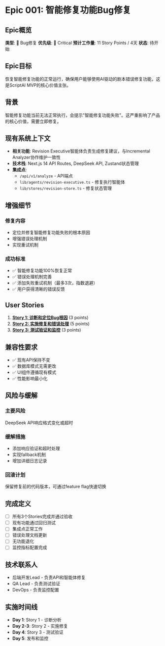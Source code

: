# Epic 001: 智能修复功能Bug修复

## Epic概览

**类型**: 🐛 Bug修复
**优先级**: 🔴 Critical
**预计工作量**: 11 Story Points / 4天
**状态**: 待开始

## Epic目标

恢复智能修复功能的正常运行，确保用户能够使用AI驱动的剧本错误修复功能，这是ScriptAI MVP的核心价值主张。

## 背景

智能修复功能当前无法正常执行，会提示"智能修复功能失败"。这严重影响了产品的核心价值，需要立即修复。

## 现有系统上下文

- **相关功能**: Revision Executive智能体负责生成修复建议，与Incremental Analyzer协作维护一致性
- **技术栈**: Next.js 14 API Routes, DeepSeek API, Zustand状态管理
- **集成点**:
  - `/api/v1/analyze` - API端点
  - `lib/agents/revision-executive.ts` - 修复执行智能体
  - `lib/stores/revision-store.ts` - 修复状态管理

## 增强细节

### 修复内容
- 定位并修复智能修复功能失败的根本原因
- 增强错误处理机制
- 实现重试机制

### 成功标准
- ✅ 智能修复功能100%恢复正常
- ✅ 错误处理机制完善
- ✅ 添加失败重试机制（最多3次，指数退避）
- ✅ 用户获得清晰的错误反馈

## User Stories

1. **[Story 1: 诊断和定位Bug根因](story-1-diagnosis.md)** (3 points)
2. **[Story 2: 实施修复和错误处理](story-2-implementation.md)** (5 points)
3. **[Story 3: 测试验证和监控](story-3-testing.md)** (3 points)

## 兼容性要求

- ✅ 现有API保持不变
- ✅ 数据库模式无需更改
- ✅ UI组件遵循现有模式
- ✅ 性能影响最小化

## 风险与缓解

### 主要风险
DeepSeek API响应格式变化或超时

### 缓解措施
- 添加响应验证和超时处理
- 实现fallback机制
- 增加详细日志记录

### 回滚计划
保留修复前的代码版本，可通过feature flag快速切换

## 完成定义

- [ ] 所有3个Stories完成并通过验收
- [ ] 现有功能通过回归测试
- [ ] 集成点正常工作
- [ ] 错误处理文档更新
- [ ] 无功能退化
- [ ] 监控指标配置完成

## 技术联系人

- 后端开发Lead - 负责API和智能体修复
- QA Lead - 负责测试验证
- DevOps - 负责监控配置

## 实施时间线

- **Day 1**: Story 1 - 诊断分析
- **Day 2-3**: Story 2 - 实施修复
- **Day 4**: Story 3 - 测试验证
- **Day 5**: 发布和监控